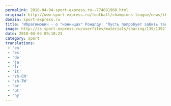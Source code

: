 ```yaml
---
permalink: 2018-04-04-sport-express.ru--774881960.html
original: http://www.sport-express.ru/football/champions-league/news/ibragimovich-o-nozhnicah-ronaldu-pust-poprobuet-zabit-takzhe-s-40-metrov-1392168/
domain: sport-express.ru
title: 'Ибрагимович - о "ножницах" Роналду: "Пусть попробует забить также с 40 метров"'
image: http://ss.sport-express.ru/userfiles/materials/sharing/139/1392168.jpg
date: 2018-04-04 09:18:23
category: sport
translations: 
 - 'en'
 - 'es'
 - 'de'
 - 'ja'
 - 'fr'
 - 'it'
 - 'zh-CN'
 - 'zh-TW'
 - 'ar'
 - 'pt'
 - 'hy'
---
```


